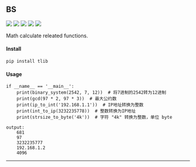 ## **BS**
[![](https://img.shields.io/badge/Project-BS-yellow.svg)]()
[![](https://img.shields.io/badge/Python-2.7-green.svg)]()
[![](https://img.shields.io/badge/Python-3.6-green.svg)]()
[![](https://img.shields.io/badge/Email-tao.xu2008@outlook.com-red.svg)]()
[![](https://img.shields.io/badge/Blog-https://txu2008.github.io-red.svg)][1]

Math calculate releated functions.

#### Install
    pip install tlib

#### Usage
    if __name__ == '__main__':
        print(binary_system(2542, 7, 12))  # 将7进制的2542转为12进制
        print(gcd(97 * 2, 97 * 3))  # 最大公约数
        print(ip_to_int('192.168.1.1'))  # IP地址转换为整数
        print(int_to_ip(3232235778))  # 整数转换为IP地址
        print(strsize_to_byte('4k'))  # 字符 "4k" 转换为整数，单位 byte

    output:
        681
        97
        3232235777
        192.168.1.2
        4096

***
[1]: https://txu2008.github.io